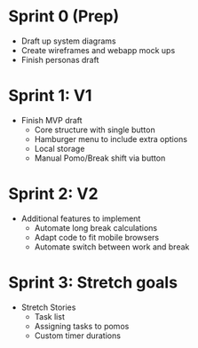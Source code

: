 # Sprint 0 (Prep)
- Draft up system diagrams
- Create wireframes and webapp mock ups
- Finish personas draft
# Sprint 1: V1
- Finish MVP draft
  - Core structure with single button
  - Hamburger menu to include extra options
  - Local storage
  - Manual Pomo/Break shift via button
# Sprint 2: V2
- Additional features to implement
  - Automate long break calculations
  - Adapt code to fit mobile browsers
  - Automate switch between work and break
  
# Sprint 3: Stretch goals
- Stretch Stories
  - Task list
  - Assigning tasks to pomos
  - Custom timer durations
